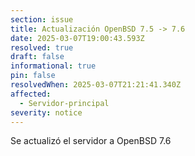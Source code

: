 ```yaml
---
section: issue
title: Actualización OpenBSD 7.5 -> 7.6
date: 2025-03-07T19:00:43.593Z
resolved: true
draft: false
informational: true
pin: false
resolvedWhen: 2025-03-07T21:21:41.340Z
affected:
  - Servidor-principal
severity: notice
---
```

Se actualizó el servidor a OpenBSD 7.6
